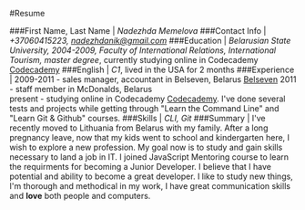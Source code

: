 #Resume


###First Name, Last Name | *Nadezhda Memelova* 
###Contact Info | *+37060415223, nadezhdanik@gmail.com*
###Education | *Belarusian State University, 2004-2009, Faculty of International Relations, International Tourism, master degree*, currently studying online in Codecademy [Codecademy](http://codecademy.com)
###English | *C1*, lived in the USA for 2 months
###Experience | 2009-2011 - sales manager, accountant in Belseven, Belarus [Belseven](http://belseven.by)
		2011 - staff member in McDonalds, Belarus		
		present - studying online in Codecademy [Codecademy](http://codecademy.com). 
			  I've done several tests and projects while getting through "Learn the Command Line" and "Learn Git & Github" courses. 
###Skills | *CLI, Git* 
###Summary | I've recently moved to Lithuania from Belarus with my family. After a long pregnancy leave, now that my kids went to school and kindergarten here, I wish to explore a new profession. My goal now is to study and gain skills necessary to land a job in IT. I joined JavaScript Mentoring course to learn the requirments for becoming a Junior Developer.
	     I believe that I have potential and ability to become a great developer. I like to study new things, I'm thorough and methodical in my work, I have great communication skills and **love** both people and computers.


